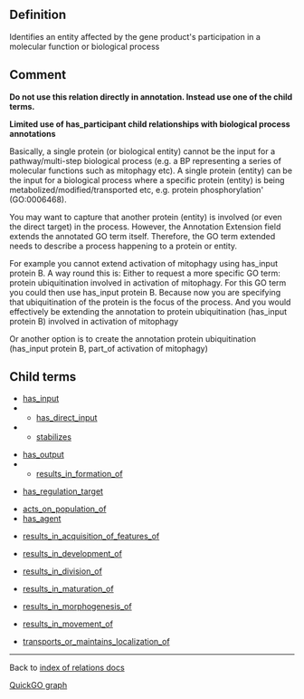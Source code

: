 ## Definition

Identifies an entity affected by the gene product's participation in a molecular function or biological process 

Comment
-------

**Do not use this relation directly in annotation. Instead use one of the child terms.**

**Limited use of has\_participant child relationships with biological process annotations**

Basically, a single protein (or biological entity) cannot be the input for a pathway/multi-step biological process (e.g. a BP representing a series of molecular functions such as mitophagy etc). A single protein (entity) can be the input for a biological process where a specific protein (entity) is being metabolized/modified/transported etc, e.g. protein phosphorylation' (GO:0006468).

You may want to capture that another protein (entity) is involved (or even the direct target) in the process. However, the Annotation Extension field extends the annotated GO term itself. Therefore, the GO term extended needs to describe a process happening to a protein or entity.

For example you cannot extend activation of mitophagy using has_input protein B. A way round this is: Either to request a more specific GO term: protein ubiquitination involved in activation of mitophagy. For this GO term you could then use has_input protein B. Because now you are specifying that ubiquitination of the protein is the focus of the process. And you would effectively be extending the annotation to protein ubiquitination (has_input protein B) involved in activation of mitophagy

Or another option is to create the annotation protein ubiquitination (has_input protein B, part_of activation of mitophagy)

Child terms
-----------

-   [has\_input](https://github.com/geneontology/annotation_extensions/blob/master/doc/has_input.md)
-   - [has\_direct\_input](https://github.com/geneontology/annotation_extensions/blob/master/doc/has_direct_input.md)
-   - [stabilizes](https://github.com/geneontology/annotation_extensions/blob/master/doc/stabilizes.md)

<!-- -->

-   [has\_output](https://github.com/geneontology/annotation_extensions/blob/master/doc/has_ouput.md)
-   -   [results\_in\_formation\_of](https://github.com/geneontology/annotation_extensions/blob/master/doc/results_in_formation_of.md)

<!-- -->

-   [has\_regulation\_target](https://github.com/geneontology/annotation_extensions/blob/master/doc/has_regulation_target.md)

<!-- -->

-   [acts\_on\_population\_of](https://github.com/geneontology/annotation_extensions/blob/master/doc/acts_on_population_of.md)
-   [has\_agent](https://github.com/geneontology/annotation_extensions/blob/master/doc/has_agent.md)

<!-- -->
-   [results\_in_acquisition\_of\_features\_of](https://github.com/geneontology/annotation_extensions/blob/master/doc/results_in_acquisition_of_features_of.md)

<!-- -->
-   [results\_in\_development\_of](https://github.com/geneontology/annotation_extensions/blob/master/doc/results_in_development_of.md)

<!-- -->
-   [results\_in\_division\_of](https://github.com/geneontology/annotation_extensions/blob/master/doc/results_in_division_of.md)

<!-- -->
-   [results\_in\_maturation\_of](https://github.com/geneontology/annotation_extensions/blob/master/doc/results_in_maturation_of.md)

<!-- -->
-   [results\_in\_morphogenesis\_of](https://github.com/geneontology/annotation_extensions/blob/master/doc/results_in_morphogenesis_of.md)

<!-- -->
-   [results\_in\_movement\_of](https://github.com/geneontology/annotation_extensions/blob/master/doc/results_in_movement_of.md)

<!-- -->
-   [transports\_or\_maintains\_localization\_of](https://github.com/geneontology/annotation_extensions/blob/master/doc/transports_or_maintains_localization_of.md)

<!-- -->

------------------------------------------------------------------------

Back to [index of relations docs](https://github.com/geneontology/annotation_extensions/tree/master/doc)

[QuickGO graph](http://www.ebi.ac.uk/QuickGO/AnnotationExtensionRelations.html)

